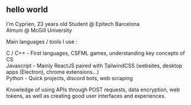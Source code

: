 ## hello world  

I'm Cyprien, 23 years old
Student @ Epitech Barcelona  
Almuni @ McGill University  

  
Main languages / tools I use :  
  
C / C++    - First languages, CSFML games, understanding key concepts of CS  
Javascript - Mainly ReactJS paired with TailwindCSS (websites, desktop apps (Electron), chrome extensions...)  
Python     - Quick projects, discord bots, web scraping    

Knowledge of using APIs through POST requests, data encryption, web tokens, as well as creating good user interfaces and experiences.
